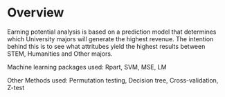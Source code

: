 # Overview

Earning potential analysis is based on a prediction model that determines which University majors will generate the highest revenue. The intention behind this is to see what attritubes yield the highest results between STEM, Humanities and Other majors. 

Machine learning packages used:
Rpart, 
SVM, 
MSE, 
LM

Other Methods used: Permutation testing, Decision tree, Cross-validation, Z-test
